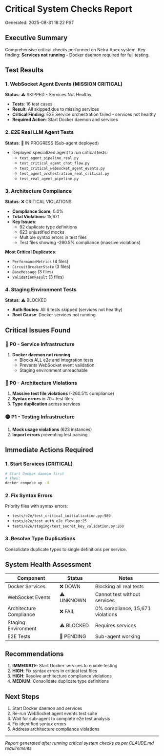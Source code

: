 # Critical System Checks Report
Generated: 2025-08-31 18:22 PST

## Executive Summary
Comprehensive critical checks performed on Netra Apex system. Key finding: **Services not running** - Docker daemon required for full testing.

## Test Results

### 1. WebSocket Agent Events (MISSION CRITICAL)
**Status**: ⚠️ SKIPPED - Services Not Healthy
- **Tests**: 16 test cases
- **Result**: All skipped due to missing services
- **Critical Finding**: E2E Service orchestration failed - services not healthy
- **Required Action**: Start Docker daemon and services

### 2. E2E Real LLM Agent Tests
**Status**: 🔄 IN PROGRESS (Sub-agent deployed)
- Deployed specialized agent to run critical tests:
  - `test_agent_pipeline_real.py`
  - `test_critical_agent_chat_flow.py`
  - `test_critical_websocket_agent_events.py`
  - `test_agent_orchestration_real_critical.py`
  - `test_real_agent_pipeline.py`

### 3. Architecture Compliance
**Status**: ❌ CRITICAL VIOLATIONS
- **Compliance Score**: 0.0%
- **Total Violations**: 15,671
- **Key Issues**:
  - 92 duplicate type definitions
  - 623 unjustified mocks
  - Multiple syntax errors in test files
  - Test files showing -260.5% compliance (massive violations)

**Most Critical Duplicates**:
- `PerformanceMetrics` (4 files)
- `CircuitBreakerState` (3 files)
- `BaseMessage` (3 files)
- `ValidationResult` (3 files)

### 4. Staging Environment Tests
**Status**: ⚠️ BLOCKED
- **Auth Routes**: All 6 tests skipped (services not healthy)
- **Root Cause**: Docker services not running

## Critical Issues Found

### 🔴 P0 - Service Infrastructure
1. **Docker daemon not running**
   - Blocks ALL e2e and integration tests
   - Prevents WebSocket event validation
   - Staging environment unreachable

### 🔴 P0 - Architecture Violations
1. **Massive test file violations** (-260.5% compliance)
2. **Syntax errors** in 70+ test files
3. **Type duplication** across services

### 🟡 P1 - Testing Infrastructure
1. **Mock usage violations** (623 instances)
2. **Import errors** preventing test parsing

## Immediate Actions Required

### 1. Start Services (CRITICAL)
```bash
# Start Docker daemon first
# Then:
docker compose up -d
```

### 2. Fix Syntax Errors
Priority files with syntax errors:
- `tests/e2e/test_critical_initialization.py:989`
- `tests/e2e/test_auth_e2e_flow.py:25`
- `tests/e2e/staging/test_secret_key_validation.py:260`

### 3. Resolve Type Duplications
Consolidate duplicate types to single definitions per service.

## System Health Assessment

| Component | Status | Notes |
|-----------|--------|-------|
| Docker Services | ❌ DOWN | Blocking all real tests |
| WebSocket Events | ⚠️ UNKNOWN | Cannot test without services |
| Architecture Compliance | ❌ FAIL | 0% compliance, 15,671 violations |
| Staging Environment | ⚠️ BLOCKED | Requires services |
| E2E Tests | 🔄 PENDING | Sub-agent working |

## Recommendations

1. **IMMEDIATE**: Start Docker services to enable testing
2. **HIGH**: Fix syntax errors in critical test files
3. **HIGH**: Resolve architecture compliance violations
4. **MEDIUM**: Consolidate duplicate type definitions

## Next Steps

1. Start Docker daemon and services
2. Re-run WebSocket agent events test suite
3. Wait for sub-agent to complete e2e test analysis
4. Fix identified syntax errors
5. Address architecture compliance violations

---
*Report generated after running critical system checks as per CLAUDE.md requirements*